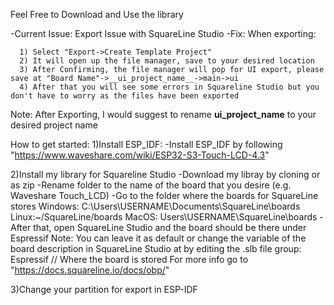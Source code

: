 Feel Free to Download and Use the library

-Current Issue: Export Issue with SquareLine Studio
-Fix: When exporting:

      1) Select "Export->Create Template Project"
      2) It will open up the file manager, save to your desired location
      3) After Confirming, the file manager will pop for UI export, please save at "Board Name"->__ui_project_name__->main->ui
      4) After that you will see some errors in Squareline Studio but you don't have to worry as the files have been exported

Note: After Exporting, I would suggest to rename __ui_project_name__ to your desired project name

How to get started:
1)Install ESP_IDF:
  -Install ESP_IDF by following "https://www.waveshare.com/wiki/ESP32-S3-Touch-LCD-4.3"

2)Install my library for Squareline Studio
  -Download my libray by cloning or as zip
  -Rename folder to the name of the board that you desire (e.g. Waveshare Touch_LCD)
  -Go to the folder where the boards for SquareLine stores
    Windows: C:\Users\USERNAME\Documents\SquareLine\boards
    Linux:~/SquareLine/boards
    MacOS: Users\USERNAME\SquareLine\boards
  -After that, open SquareLine Studio and the board should be there under Espressif
Note: You can leave it as default or change the variable of the board description in SquareLine Studio at by editing the .slb file
      group: Espressif                 // Where the board is stored
For more info go to "https://docs.squareline.io/docs/obp/"

  3)Change your partition for export in ESP-IDF
    

